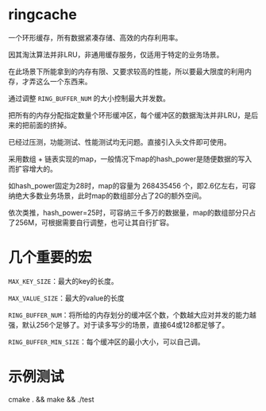 # ringcache

一个环形缓存，所有数据紧凑存储、高效的内存利用率。

因其淘汰算法并非LRU，非通用缓存服务，仅适用于特定的业务场景。

在此场景下所能拿到的内存有限、又要求较高的性能，所以要最大限度的利用内存，才弄这么一个东西来。

通过调整 `RING_BUFFER_NUM` 的大小控制最大并发数。

把所有的内存分配指定数量个环形缓冲区，每个缓冲区的数据淘汰并非LRU，是后来的把前面的挤掉。

已经过压测，功能测试、性能测试均无问题。直接引入头文件即可使用。

采用数组 + 链表实现的map，一般情况下map的hash_power是随便数据的写入而扩容增大的。

如hash_power固定为28时，map的容量为 268435456 个，即2.6亿左右，可容纳绝大多数业务场景，此时map的数组部分占了2G的额外空间。

依次类推，hash_power=25时，可容纳三千多万的数据量，map的数组部分只占了256M，可根据需要自行调整，也可让其自行扩容。

# 几个重要的宏

`MAX_KEY_SIZE`：最大的key的长度。

`MAX_VALUE_SIZE`：最大的value的长度

`RING_BUFFER_NUM`：将所给的内存划分的缓冲区个数，个数越大应对并发的能力越强，默认256个足够了。对于读多写少的场景，直接64或128都足够了。

`RING_BUFFER_MIN_SIZE`：每个缓冲区的最小大小，可以自己调。


# 示例测试

cmake . && make && ./test